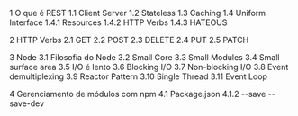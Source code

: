 1 O que é REST
  1.1 Client Server
  1.2 Stateless
  1.3 Caching
  1.4 Uniform Interface
    1.4.1 Resources
    1.4.2 HTTP Verbs
    1.4.3 HATEOUS

2 HTTP Verbs
  2.1 GET
  2.2 POST
  2.3 DELETE
  2.4 PUT
  2.5 PATCH

3 Node
  3.1 Filosofia do Node
  3.2 Small Core
  3.3 Small Modules
  3.4 Small surface area
  3.5 I/O é lento
  3.6 Blocking I/O
  3.7 Non-blocking I/O
  3.8 Event demultiplexing
  3.9 Reactor Pattern
  3.10 Single Thread
  3.11 Event Loop

4 Gerenciamento de módulos com npm
  4.1 Package.json
    4.1.2 --save --save-dev
